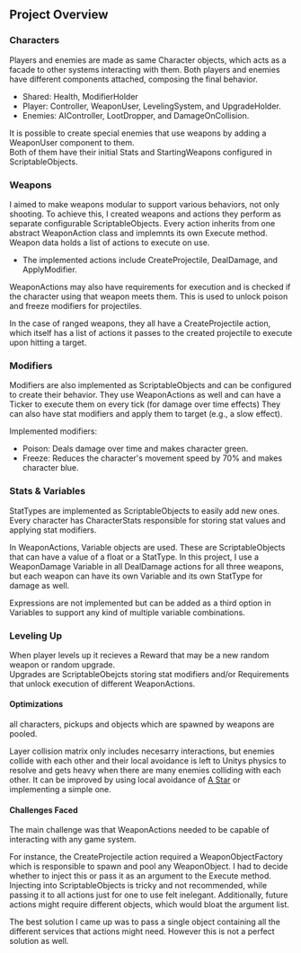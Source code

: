 ## Project Overview

### Characters

Players and enemies are made as same Character objects, which acts as a facade to other systems interacting with them. Both players and enemies have different components attached, composing the final behavior.
- Shared: Health, ModifierHolder
- Player: Controller, WeaponUser, LevelingSystem, and UpgradeHolder.
- Enemies: AIController, LootDropper, and DamageOnCollision.

It is possible to create special enemies that use weapons by adding a WeaponUser component to them.\
Both of them have their initial Stats and StartingWeapons configured in ScriptableObjects.

### Weapons

I aimed to make weapons modular to support various behaviors, not only shooting.
To achieve this, I created weapons and actions they perform as separate configurable ScriptableObjects.
Every action inherits from one abstract WeaponAction class and implemnts its own Execute method.\
Weapon data holds a list of actions to execute on use.
- The implemented actions include CreateProjectile, DealDamage, and ApplyModifier.

WeaponActions may also have requirements for execution and is checked if the character using that weapon meets them. This is used to unlock poison and freeze modifiers for projectiles.

In the case of ranged weapons, they all have a CreateProjectile action, which itself has a list of actions it passes to the created projectile to execute upon hitting a target.

### Modifiers

Modifiers are also implemented as ScriptableObjects and can be configured to create their behavior. They use WeaponActions as well and can have a Ticker to execute them on every tick (for damage over time effects)
They can also have stat modifiers and apply them to target (e.g., a slow effect).

Implemented modifiers:
- Poison: Deals damage over time and makes character green.
- Freeze: Reduces the character's movement speed by 70% and makes character blue.

### Stats & Variables

StatTypes are implemented as ScriptableObjects to easily add new ones. Every character has CharacterStats responsible for storing stat values and applying stat modifiers. 

In WeaponActions, Variable objects are used. These are ScriptableObjects that can have a value of a float or a StatType. In this project,
I use a WeaponDamage Variable in all DealDamage actions for all three weapons, but each weapon can have its own Variable and its own StatType for damage as well. 

Expressions are not implemented but can be added as a third option in Variables to support any kind of multiple variable combinations.

### Leveling Up

When player levels up it recieves a Reward that may be a new random weapon or random upgrade.\
Upgrades are ScriptableObejcts storing stat modifiers and/or Requirements that unlock execution of different WeaponActions.


#### Optimizations
all characters, pickups and objects which are spawned by weapons are pooled.

Layer collision matrix only includes necesarry interactions, but enemies collide with each other and their local avoidance is left to Unitys physics to resolve 
and gets heavy when there are many enemies colliding with each other. It can be improved by using local avoidance of [A Star](https://arongranberg.com/astar/) or implementing a simple one.

#### Challenges Faced

The main challenge was that WeaponActions needed to be capable of interacting with any game system.

For instance, the CreateProjectile action required a WeaponObjectFactory which is responsible to spawn and pool any WeaponObject.
I had to decide whether to inject this or pass it as an argument to the Execute method.
Injecting into ScriptableObjects is tricky and not recommended, while passing it to all actions just for one to use felt inelegant. Additionally, future actions might require different objects, which would bloat the argument list.

The best solution I came up was to pass a single object containing all the different services that actions might need. However this is not a perfect solution as well.

